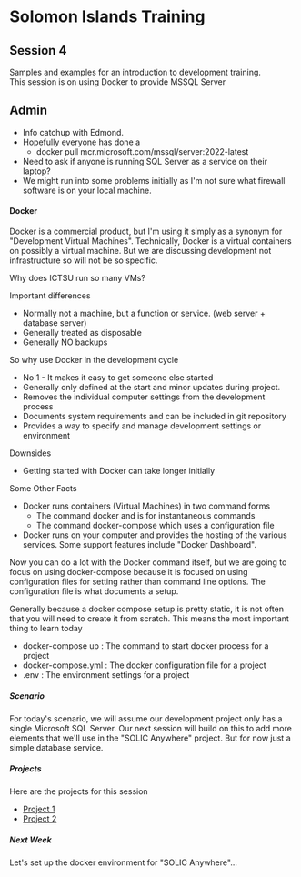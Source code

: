 # Solomon Islands Training

## Session 4
Samples and examples for an introduction to development training.  
This session is on using Docker to provide MSSQL Server

## Admin
- Info catchup with Edmond.
- Hopefully everyone has done a 
  - docker pull mcr.microsoft.com/mssql/server:2022-latest
- Need to ask if anyone is running SQL Server as a service on their laptop?
- We might run into some problems initially as I'm not sure what firewall software is on your local machine.

#### Docker
Docker is a commercial product, but I'm using it simply as a synonym for "Development Virtual Machines". Technically, Docker is a virtual containers on possibly a virtual machine. But we are discussing development not infrastructure so will not be so specific.

Why does ICTSU run so many VMs?  

Important differences 
- Normally not a machine, but a function or service. (web server + database server)
- Generally treated as disposable
- Generally NO backups

So why use Docker in the development cycle
- No 1 - It makes it easy to get someone else started
- Generally only defined at the start and minor updates during project.
- Removes the individual computer settings from the development process
- Documents system requirements and can be included in git repository
- Provides a way to specify and manage development settings or environment

Downsides 
- Getting started with Docker can take longer initially

Some Other Facts
- Docker runs containers (Virtual Machines) in two command forms
  - The command docker and is for instantaneous commands
  - The command docker-compose which uses a configuration file
- Docker runs on your computer and provides the hosting of the various services. Some support features include "Docker Dashboard".  

Now you can do a lot with the Docker command itself, but we are going to focus on using docker-compose because it is focused on using configuration files for setting rather than command line options. The configuration file is what documents a setup.

Generally because a docker compose setup is pretty static, it is not often that you will need to create it from scratch. This means the most important thing to learn today 
- docker-compose up : The command to start docker process for a project
- docker-compose.yml : The docker configuration file for a project
- .env : The environment settings for a project

##### Scenario
For today's scenario, we will assume our development project only has a single Microsoft SQL Server. Our next session will build on this to add more elements that we'll use in the "SOLIC Anywhere" project. But for now just a simple database service.


##### Projects
Here are the projects for this session
- [Project 1](./project1/README.md)
- [Project 2](./project2/README.md)

##### Next Week
Let's set up the docker environment for "SOLIC Anywhere"...


